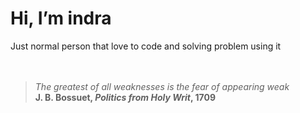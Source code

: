 <h1>Hi, I’m indra </h1>
Just normal person that love to code and solving problem using it
</br>
</br>
</br>

>*The greatest of all weaknesses is the fear of appearing weak* </br>
>**J. B. Bossuet, _Politics from Holy Writ_, 1709**
<!---
indraryadi/indraryadi is a ✨ special ✨ repository because its `README.md` (this file) appears on your GitHub profile.
You can click the Preview link to take a look at your changes.
--->
